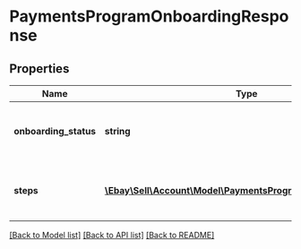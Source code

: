 # PaymentsProgramOnboardingResponse

## Properties
Name | Type | Description | Notes
------------ | ------------- | ------------- | -------------
**onboarding_status** | **string** | This enumeration value indicates the eligibility of payment onboarding for the registered site. For implementation help, refer to &lt;a href&#x3D;&#x27;https://developer.ebay.com/api-docs/sell/account/types/api:PaymentsProgramOnboardingStatus&#x27;&gt;eBay API documentation&lt;/a&gt; | [optional] 
**steps** | [**\Ebay\Sell\Account\Model\PaymentsProgramOnboardingSteps[]**](PaymentsProgramOnboardingSteps.md) | An array of the active process steps for payment onboarding and the status of each step. This array includes the step &lt;strong&gt;name&lt;/strong&gt;, step &lt;strong&gt;status&lt;/strong&gt;, and a &lt;strong&gt;webUrl&lt;/strong&gt; to the &lt;code&gt;IN_PROGRESS&lt;/code&gt; step. The step names are returned in sequential order. | [optional] 

[[Back to Model list]](../../README.md#documentation-for-models) [[Back to API list]](../../README.md#documentation-for-api-endpoints) [[Back to README]](../../README.md)

